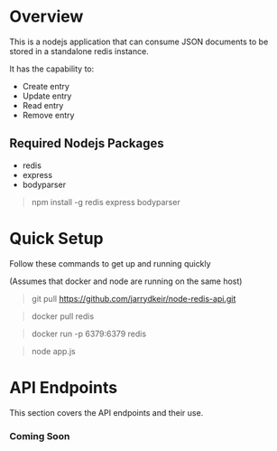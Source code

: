 # Overview
This is a nodejs application that can consume JSON documents to be stored in a standalone redis instance.  

It has the capability to:

* Create entry 
* Update entry 
* Read entry 
* Remove entry 

## Required Nodejs Packages

* redis
* express
* bodyparser

>npm install -g redis express bodyparser

# Quick Setup

Follow these commands to get up and running quickly 

(Assumes that docker and node are running on the same host)

> git pull https://github.com/jarrydkeir/node-redis-api.git

> docker pull redis

> docker run -p 6379:6379 redis

> node app.js

# API Endpoints
This section covers the API endpoints and their use.


### Coming Soon